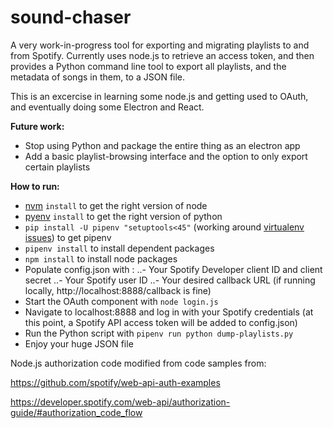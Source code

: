 # sound-chaser
A very work-in-progress tool for exporting and migrating playlists to and from Spotify. Currently uses node.js to retrieve an access token, and then provides a Python command line tool to export all 
playlists, and the metadata of songs in them, to a JSON file.

This is an excercise in learning some node.js and getting used to OAuth, and eventually doing some Electron and React.

**Future work:**
- Stop using Python and package the entire thing as an electron app
- Add a basic playlist-browsing interface and the option to only export certain playlists

**How to run:**
- [nvm](https://github.com/nvm-sh/nvm) `install` to get the right version of node
- [pyenv](https://github.com/pyenv/pyenv) `install` to get the right version of python
- `pip install -U pipenv "setuptools<45"` (working around [virtualenv issues](https://github.com/pypa/virtualenv/issues/1493)) to get pipenv
- `pipenv install` to install dependent packages
- `npm install` to install node packages
- Populate config.json with :
..- Your Spotify Developer client ID and client secret
..- Your Spotify user ID
..- Your desired callback URL (if running locally, http://localhost:8888/callback is fine)
- Start the OAuth component with `node login.js`
- Navigate to localhost:8888 and log in with your Spotify credentials (at this point, a Spotify API 
access token will be added to config.json)
- Run the Python script with `pipenv run python dump-playlists.py`
- Enjoy your huge JSON file


Node.js authorization code modified from code samples from:

https://github.com/spotify/web-api-auth-examples

https://developer.spotify.com/web-api/authorization-guide/#authorization_code_flow
